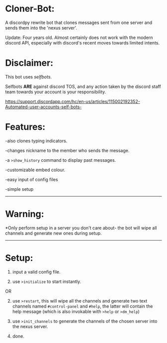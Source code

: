 # Cloner-Bot:
A discordpy rewrite bot that clones messages sent from one server and sends them into the 'nexus server'.

Update:
Four years old. Almost certainly does not work with the modern discord API, especially with discord's recent moves towards limited intents.

# Disclaimer:
This bot uses *selfbots*.

Selfbots **ARE** against discord TOS, and any action taken by the discord staff team towards your account is your responsibility.

https://support.discordapp.com/hc/en-us/articles/115002192352-Automated-user-accounts-self-bots-

# Features:
-also clones typing indicators.

-changes nickname to the member who sends the message.

-a `>show_history` command to display past messages.

-customizable embed colour.

-easy input of config files

-simple setup

------------------------------------------------------------------------------------------------------------------------------------
# Warning:

*Only perform setup in a server you don't care about- the bot will wipe all channels and generate new ones during setup.

------------------------------------------------------------------------------------------------------------------------------------

# Setup:

1) input a valid config file.

2) use `>initialize` to start instantly.

OR

2) use `>restart`, this will wipe all the channels and generate two text channels named `#control-panel` and `#help`, the latter will contain the help message (which is also invokable with `>help` or `>dm_help`)

3) use `>init_channels` to generate the channels of the chosen server into the nexus server.

4) done.
